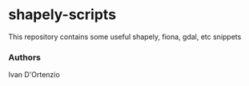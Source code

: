 # shapely-scripts
This repository contains some useful shapely, fiona, gdal, etc snippets

### Authors
Ivan D'Ortenzio
